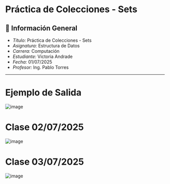 # Práctica de Colecciones - Sets
## 📌 Información General

- *Título:* Práctica de Colecciones - Sets
- *Asignatura:* Estructura de Datos
- *Carrera:* Computación
- *Estudiante:* Victoria Andrade
- *Fecha:* 01/07/2025
- *Profesor:* Ing. Pablo Torres

---

# Ejemplo de Salida

![image](https://github.com/user-attachments/assets/295aee01-07ef-4293-bd11-985904a89c71)

# Clase 02/07/2025
![image](https://github.com/user-attachments/assets/1aaff3dc-beae-465f-896f-fd57ca79326f)

# Clase 03/07/2025
![image](https://github.com/user-attachments/assets/7bca2ef7-201b-4713-a52b-b0b8c056dee3)

